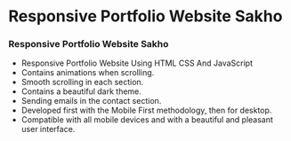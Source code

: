 # Responsive Portfolio Website Sakho 
### Responsive Portfolio Website Sakho

- Responsive Portfolio Website Using HTML CSS And JavaScript
- Contains animations when scrolling.
- Smooth scrolling in each section.
- Contains a beautiful dark theme.
- Sending emails in the contact section.
- Developed first with the Mobile First methodology, then for desktop.
- Compatible with all mobile devices and with a beautiful and pleasant user interface.


